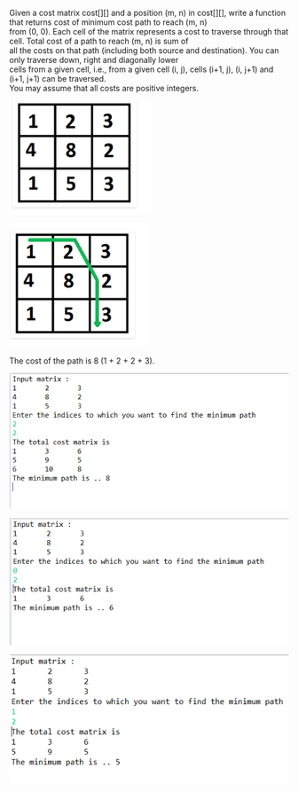 Given a cost matrix cost[][] and a position (m, n) in cost[][], write a function that returns cost of minimum cost path to reach (m, n)<br>
from (0, 0). Each cell of the matrix represents a cost to traverse through that cell. Total cost of a path to reach (m, n) is sum of<br>
all the costs on that path (including both source and destination). You can only traverse down, right and diagonally lower <br>
cells from a given cell, i.e., from a given cell (i, j), cells (i+1, j), (i, j+1) and (i+1, j+1) can be traversed. <br>
You may assume that all costs are positive integers.<br>

![alt text](https://github.com/svishrut93/Geeks-for-Geeks/blob/master/Min%20Cost%20Path%20given%20constraints/Matrix.PNG)

![alt text](https://github.com/svishrut93/Geeks-for-Geeks/blob/master/Min%20Cost%20Path%20given%20constraints/MatrixSolved.PNG)

The cost of the path is 8 (1 + 2 + 2 + 3).

![alt text](https://github.com/svishrut93/Geeks-for-Geeks/blob/master/Min%20Cost%20Path%20given%20constraints/OutputSamples/mcop1.PNG)

![alt text](https://github.com/svishrut93/Geeks-for-Geeks/blob/master/Min%20Cost%20Path%20given%20constraints/OutputSamples/mcop2.PNG)

![alt text](https://github.com/svishrut93/Geeks-for-Geeks/blob/master/Min%20Cost%20Path%20given%20constraints/OutputSamples/mcop3.PNG)
